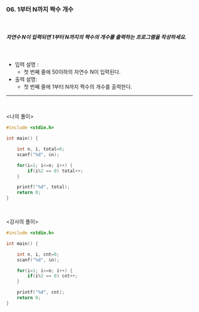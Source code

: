 ### 06. 1부터 N까지 짝수 개수

<br>

##### 자연수 N이 입력되면 1부터 N까지의 짝수의 개수를 출력하는 프로그램을 작성하세요.

<br>

- 입력 설명 :
  - 첫 번째 줄에 50이하의 자연수 N이 입력된다.
    <br>
- 출력 설명:
  - 첫 번째 줄에 1부터 N까지 짝수의 개수를 출력한다.

---

<br>

<나의 풀이>

```c
#include <stdio.h>

int main() {

	int n, i, total=0;
	scanf("%d", &n);

	for(i=1; i<=n; i++) {
		if(i%2 == 0) total++;
	}

	printf("%d", total);
	return 0;
}
```

<br>

<강사의 풀이>

```c
#include <stdio.h>

int main() {

	int n, i, cnt=0;
	scanf("%d", &n);

	for(i=1; i<=n; i++) {
		if(i%2 == 0) cnt++;
	}

	printf("%d", cnt);
	return 0;
}
```
